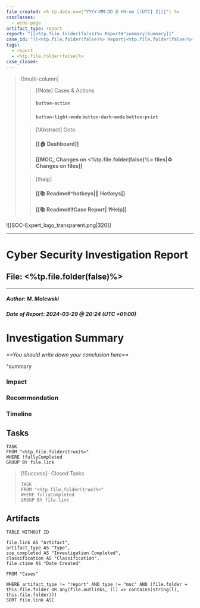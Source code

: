 ```yaml
---
file_created: <% tp.date.now("YYYY-MM-DD @ HH:mm [(UTC] Z[)]") %>
cssclasses:
  - wide-page
artifact_type: report
report: "[[<%tp.file.folder(false)%> Report#^summary|Summary]]"
case_id: "[[<%tp.file.folder(false)%> Report|<%tp.file.folder(false)%>]]"
tags:
  - report
  - <%tp.file.folder(false)%>
case_closed:
---
```


<div id="Frame">

> [!multi-column]
>
>> [!Note] Cases & Actions
>> #### `button-action`
>> #### `button-light-mode`   `button-dark-mode`  `button-print`
>
>> [!Abstract] Goto
>> #### [[🏠 Dashboard]]
>> #### [[MOC_ Changes on <%tp.file.folder(false)%> files|♻️ Changes on files]]
>
>> [!help]
>> #### [[📚 Readme#^hotkeys\|🔑 Hotkeys]]
>> #### [[📚 Readme#❓Case Report| ❓Help]]

</div>

![[SOC-Expert_logo_transparent.png|320]]

---

# Cyber Security Investigation Report

## File: <%tp.file.folder(false)%>

---
##### Author:  M. Malewski

##### Date of Report: 2024-03-29 @ 20:24 (UTC +01:00)


# Investigation Summary

_==You should write down your conclusion here==_

^summary

### Impact



### Recommendation



### Timeline



## Tasks

```dataview
TASK
FROM "<%tp.file.folder(true)%>"
WHERE !fullyCompleted
GROUP BY file.link
```

>[!Success]- Closed Tasks
>```dataview
> TASK
> FROM "<%tp.file.folder(true)%>"
> WHERE fullyCompleted
> GROUP BY file.link
> ```

## Artifacts

```dataview
TABLE WITHOUT ID

file.link AS "Artifact",
artifact_type AS "Type",
sop_completed AS "Investigation Completed",
classification AS "Classification",
file.ctime AS "Date Created"

FROM "Cases"

WHERE artifact_type != "report" AND type != "moc" AND (file.folder = this.file.folder OR any(file.outlinks, (l) => contains(string(l), this.file.folder)))
SORT file.link ASC
```
